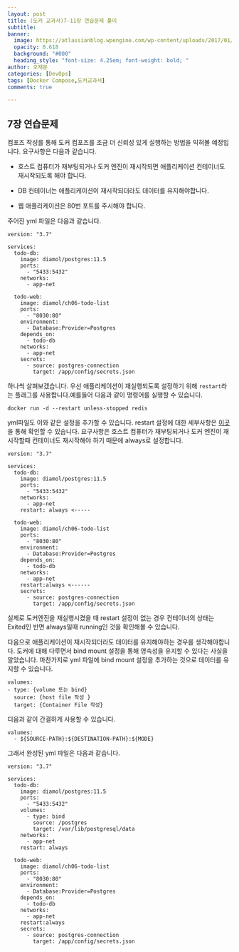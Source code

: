 ```yaml
---
layout: post
title: (도커 교과서)7-11장 연습문제 풀이
subtitle: 
banner:
  image: https://atlassianblog.wpengine.com/wp-content/uploads/2017/01/how-to-deploy-java-apps-with-docker-a-quick-tutorial@3x-1560x760.png
  opacity: 0.618
  background: "#000"
  heading_style: "font-size: 4.25em; font-weight: bold; "
author: 오재문
categories: [DevOps]
tags: [Docker Compose,도커교과서]
comments: true

---
```


## 7장 연습문제

컴포즈 작성를 통해 도커 컴포즈를 조금 더 신뢰성 있게 실행하는 방법을 익혀볼 예정입니다. 요구사항은 다음과 같습니다.

- 호스트 컴퓨터가 재부팅되거나 도커 엔진이 재시작되면 애플리케이션 컨테이너도 재시작되도록 해야 합니다.

- DB 컨테이너는 애플리케이션이 재시작되더라도 데이터를 유지해야합니다.

- 웹 애플리케이션은 80번 포트를 주시해야 합니다.

주어진 yml 파일은 다음과 같습니다.

```
version: "3.7"

services:
  todo-db:
    image: diamol/postgres:11.5
    ports:
      - "5433:5432"
    networks:
      - app-net

  todo-web:
    image: diamol/ch06-todo-list
    ports:
      - "8030:80"
    environment:
      - Database:Provider=Postgres
    depends_on:
      - todo-db
    networks:
      - app-net
    secrets:
      - source: postgres-connection
        target: /app/config/secrets.json
```
하나씩 살펴보겠습니다. 우선 애플리케이션이 재실행되도록 설정하기 위해 `restart`라는 플래그를 사용합니다.예를들어 다음과 같이 명령어를 실행할 수 있습니다.

```
docker run -d --restart unless-stopped redis
```

yml파일도 이와 같은 설정을 추가할 수 있습니다. restart 설정에 대한 세부사항은 [이곳](https://docs.docker.com/config/containers/start-containers-automatically/)을 통해 확인할 수 있습니다. 요구사항은 호스트 컴퓨터가 재부팅되거나 도커 엔진이 재시작할때 컨테이너도 재시작해야 하기 때문에 always로 설정합니다.

```
version: "3.7"

services:
  todo-db:
    image: diamol/postgres:11.5
    ports:
      - "5433:5432"
    networks:
      - app-net
    restart: always <-----

  todo-web:
    image: diamol/ch06-todo-list
    ports:
      - "8030:80"
    environment:
      - Database:Provider=Postgres
    depends_on:
      - todo-db
    networks:
      - app-net
    restart:always <------
    secrets:
      - source: postgres-connection
        target: /app/config/secrets.json
```

실제로 도커엔진을 재실행시켰을 때 restart 설정이 없는 경우 컨테이너의 상태는 Exited인 반면 always일때 running인 것을 확인해볼 수 있습니다.

다음으로 애플리케이션이 재시작되더라도 데이터를 유지해야하는 경우를 생각해야합니다. 도커에 대해 다루면서 bind mount 설정을 통해 영속성을 유지할 수 있다는 사실을 알았습니다. 마찬가지로 yml 파일에 bind mount 설정을 추가하는 것으로 데이터를 유지할 수 있습니다.

```
valumes:
- type: {volume 또는 bind}
  source: {host file 작성 }
  target: {Container File 작성}
```
디음과 같이 간결하게 사용할 수 있습니다.

```
valumes:
  - ${SOURCE-PATH}:${DESTINATION-PATH}:${MODE}
```
그래서 완성된 yml 파일은 다음과 같습니다.

```
version: "3.7"

services:
  todo-db:
    image: diamol/postgres:11.5
    ports:
      - "5433:5432"
    volumes:
      - type: bind
        source: /postgres
        target: /var/lib/postgresql/data
    networks:
      - app-net
    restart: always 

  todo-web:
    image: diamol/ch06-todo-list
    ports:
      - "8030:80"
    environment:
      - Database:Provider=Postgres
    depends_on:
      - todo-db
    networks:
      - app-net
    restart:always 
    secrets:
      - source: postgres-connection
        target: /app/config/secrets.json
```